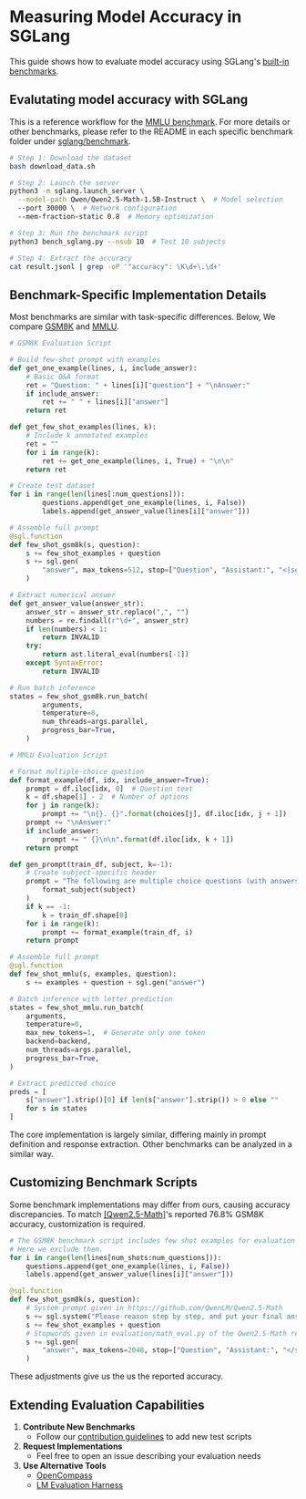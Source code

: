 # Measuring Model Accuracy in SGLang

This guide shows how to evaluate model accuracy using SGLang's [built-in benchmarks](https://github.com/sgl-project/sglang/tree/b045841baeff37a5601fcde23fa98bd09d942c36/benchmark).

## Evalutating model accuracy with SGLang

This is a reference workflow for the [MMLU benchmark](). For more details or other benchmarks, please refer to the README in each specific benchmark folder under [sglang/benchmark](https://github.com/sgl-project/sglang/tree/b045841baeff37a5601fcde23fa98bd09d942c36/benchmark).

```bash
# Step 1: Download the dataset
bash download_data.sh

# Step 2: Launch the server
python3 -m sglang.launch_server \
  --model-path Qwen/Qwen2.5-Math-1.5B-Instruct \  # Model selection
  --port 30000 \  # Network configuration
  --mem-fraction-static 0.8  # Memory optimization

# Step 3: Run the benchmark script
python3 bench_sglang.py --nsub 10  # Test 10 subjects

# Step 4: Extract the accuracy
cat result.jsonl | grep -oP '"accuracy": \K\d+\.\d+'
```

## Benchmark-Specific Implementation Details

Most benchmarks are similar with task-specific differences. Below, We compare [GSM8K](https://github.com/sgl-project/sglang/tree/main/benchmark/gsm8k) and [MMLU](https://github.com/sgl-project/sglang/tree/main/benchmark/mmlu).

```python
# GSM8K Evaluation Script

# Build few-shot prompt with examples
def get_one_example(lines, i, include_answer):
    # Basic Q&A format
    ret = "Question: " + lines[i]["question"] + "\nAnswer:"
    if include_answer:
        ret += " " + lines[i]["answer"]
    return ret

def get_few_shot_examples(lines, k):
    # Include k annotated examples
    ret = ""
    for i in range(k):
        ret += get_one_example(lines, i, True) + "\n\n"
    return ret

# Create test dataset
for i in range(len(lines[:num_questions])):
        questions.append(get_one_example(lines, i, False))
        labels.append(get_answer_value(lines[i]["answer"]))

# Assemble full prompt
@sgl.function
def few_shot_gsm8k(s, question):
    s += few_shot_examples + question
    s += sgl.gen(
        "answer", max_tokens=512, stop=["Question", "Assistant:", "<|separator|>"]
    )

# Extract numerical answer
def get_answer_value(answer_str):
    answer_str = answer_str.replace(",", "")
    numbers = re.findall(r"\d+", answer_str)
    if len(numbers) < 1:
        return INVALID
    try:
        return ast.literal_eval(numbers[-1])
    except SyntaxError:
        return INVALID

# Run batch inference
states = few_shot_gsm8k.run_batch(
        arguments,
        temperature=0,
        num_threads=args.parallel,
        progress_bar=True,
    )
```

```python
# MMLU Evaluation Script

# Format multiple-choice question
def format_example(df, idx, include_answer=True):
    prompt = df.iloc[idx, 0]  # Question text
    k = df.shape[1] - 2  # Number of options
    for j in range(k):
        prompt += "\n{}. {}".format(choices[j], df.iloc[idx, j + 1])
    prompt += "\nAnswer:"
    if include_answer:
        prompt += " {}\n\n".format(df.iloc[idx, k + 1])
    return prompt

def gen_prompt(train_df, subject, k=-1):
    # Create subject-specific header
    prompt = "The following are multiple choice questions (with answers) about{}.\n\n".format(
        format_subject(subject)
    )
    if k == -1:
        k = train_df.shape[0]
    for i in range(k):
        prompt += format_example(train_df, i)
    return prompt

# Assemble full prompt
@sgl.function
def few_shot_mmlu(s, examples, question):
    s += examples + question + sgl.gen("answer")

# Batch inference with letter prediction
states = few_shot_mmlu.run_batch(
    arguments,
    temperature=0,
    max_new_tokens=1,  # Generate only one token
    backend=backend,
    num_threads=args.parallel,
    progress_bar=True,
)

# Extract predicted choice
preds = [
    s["answer"].strip()[0] if len(s["answer"].strip()) > 0 else ""
    for s in states
]
```

The core implementation is largely similar, differing mainly in prompt definition and response extraction. Other benchmarks can be analyzed in a similar way.

## Customizing Benchmark Scripts

Some benchmark implementations may differ from ours, causing accuracy discrepancies. To match [[Qwen2.5-Math]](https://github.com/QwenLM/Qwen2.5-Math)'s reported 76.8% GSM8K accuracy, customization is required.

```python
# The GSM8K benchmark script includes few shot examples for evaluation by default.
# Here we exclude them.
for i in range(len(lines[num_shots:num_questions])):
    questions.append(get_one_example(lines, i, False))
    labels.append(get_answer_value(lines[i]["answer"]))
```

```python
@sgl.function
def few_shot_gsm8k(s, question):
    # System prompt given in https://github.com/QwenLM/Qwen2.5-Math
    s += sgl.system("Please reason step by step, and put your final answer within \\boxed{}.") # Include system prompt
    s += few_shot_examples + question
    # Stopwords given in evaluation/math_eval.py of the Qwen2.5-Math repo
    s += sgl.gen(
        "answer", max_tokens=2048, stop=["Question", "Assistant:", "</s>", "<|im_end|>", "<|endoftext|>"]
    )
```

These adjustments give us the us the reported accuracy.

## Extending Evaluation Capabilities

1. **Contribute New Benchmarks**
   * Follow our [contribution guidelines](https://docs.sglang.ai/references/contribution_guide.html) to add new test scripts
2. **Request Implementations**
   * Feel free to open an issue describing your evaluation needs
3. **Use Alternative Tools**
   * [OpenCompass](https://opencompass.org.cn)
   * [LM Evaluation Harness](https://github.com/EleutherAI/lm-evaluation-harness)
